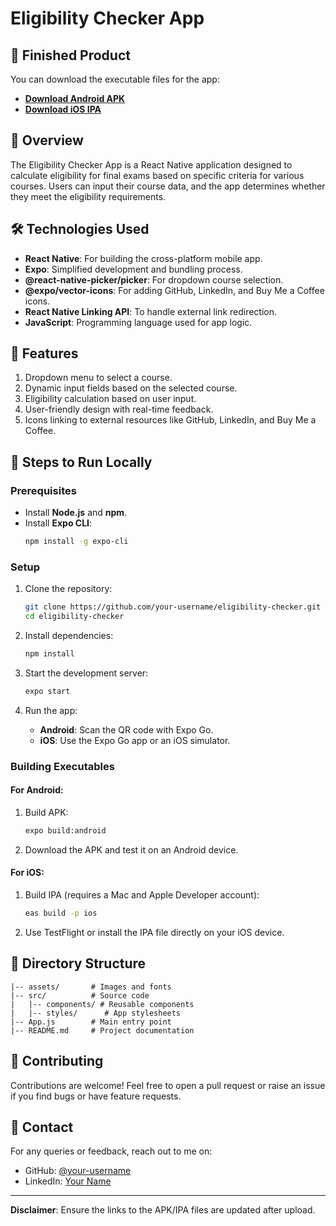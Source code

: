 # Eligibility Checker App

## 🚀 Finished Product

You can download the executable files for the app:
- [**Download Android APK**](./path-to-your-apk)
- [**Download iOS IPA**](./path-to-your-ipa)

## 📖 Overview
The Eligibility Checker App is a React Native application designed to calculate eligibility for final exams based on specific criteria for various courses. Users can input their course data, and the app determines whether they meet the eligibility requirements.

## 🛠️ Technologies Used
- **React Native**: For building the cross-platform mobile app.
- **Expo**: Simplified development and bundling process.
- **@react-native-picker/picker**: For dropdown course selection.
- **@expo/vector-icons**: For adding GitHub, LinkedIn, and Buy Me a Coffee icons.
- **React Native Linking API**: To handle external link redirection.
- **JavaScript**: Programming language used for app logic.

## 📱 Features
1. Dropdown menu to select a course.
2. Dynamic input fields based on the selected course.
3. Eligibility calculation based on user input.
4. User-friendly design with real-time feedback.
5. Icons linking to external resources like GitHub, LinkedIn, and Buy Me a Coffee.

## 🧩 Steps to Run Locally

### Prerequisites
- Install **Node.js** and **npm**.
- Install **Expo CLI**:
  ```bash
  npm install -g expo-cli
  ```

### Setup
1. Clone the repository:
   ```bash
   git clone https://github.com/your-username/eligibility-checker.git
   cd eligibility-checker
   ```

2. Install dependencies:
   ```bash
   npm install
   ```

3. Start the development server:
   ```bash
   expo start
   ```

4. Run the app:
   - **Android**: Scan the QR code with Expo Go.
   - **iOS**: Use the Expo Go app or an iOS simulator.

### Building Executables
#### For Android:
1. Build APK:
   ```bash
   expo build:android
   ```
2. Download the APK and test it on an Android device.

#### For iOS:
1. Build IPA (requires a Mac and Apple Developer account):
   ```bash
   eas build -p ios
   ```
2. Use TestFlight or install the IPA file directly on your iOS device.

## 📂 Directory Structure
```
|-- assets/       # Images and fonts
|-- src/          # Source code
|   |-- components/ # Reusable components
|   |-- styles/      # App stylesheets
|-- App.js        # Main entry point
|-- README.md     # Project documentation
```

## 🤝 Contributing
Contributions are welcome! Feel free to open a pull request or raise an issue if you find bugs or have feature requests.

## 📧 Contact
For any queries or feedback, reach out to me on:
- GitHub: [@your-username](https://github.com/your-username)
- LinkedIn: [Your Name](https://www.linkedin.com/in/your-linkedin/)

---
**Disclaimer**: Ensure the links to the APK/IPA files are updated after upload.
